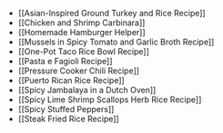 - [[Asian-Inspired Ground Turkey and Rice Recipe]]
- [[Chicken and Shrimp Carbinara]]
- [[Homemade Hamburger Helper]]
- [[Mussels in Spicy Tomato and Garlic Broth Recipe]]
- [[One-Pot Taco Rice Bowl Recipe]]
- [[Pasta e Fagioli Recipe]]
- [[Pressure Cooker Chili Recipe]]
- [[Puerto Rican Rice Recipe]]
- [[Spicy Jambalaya in a Dutch Oven]]
- [[Spicy Lime Shrimp Scallops Herb Rice Recipe]]
- [[Spicy Stuffed Peppers]]
- [[Steak Fried Rice Recipe]]